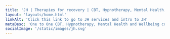 ```yaml
---
title: 'JH | Therapies for recovery | CBT, Hypnotherapy, Mental Health, and Wellbeing Expert'
layout: 'layouts/home.html'
linkAlt: 'Click this link to go to JH services and intro to JH'
metaDesc: 'One to One CBT, Hypnotherapy, Mental Health and Wellbeing coaching and Yin Yoga therapy online services based in the UK.'
socialImage: '/static/images/jh.svg'
---
```


